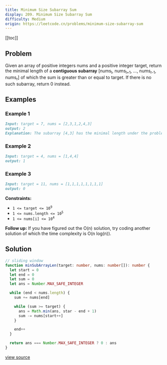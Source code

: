 ```yaml
---
title: Minimum Size Subarray Sum
display: 209. Minimum Size Subarray Sum
difficulty: Medium
origin: https://leetcode.cn/problems/minimum-size-subarray-sum
---
```


[[toc]]

## Problem

Given an array of positive integers nums and a positive integer target, return the minimal length of a **contiguous subarray** [nums<sub>l</sub>, nums<sub>l+1</sub>, ..., nums<sub>r-1</sub>, nums<sub>r</sub>] of which the sum is greater than or equal to target. If there is no such subarray, return 0 instead.

## Examples

### Example 1

```md
Input: target = 7, nums = [2,3,1,2,4,3]
output: 2
Explanation: The subarray [4,3] has the minimal length under the problem constraint.
```

### Example 2

```md
Input: target = 4, nums = [1,4,4]
output: 1
```

### Example 3

```md
Input: target = 11, nums = [1,1,1,1,1,1,1,1]
output: 0
```

**Constraints:**

- <code>1 &lt;= target &lt;= 10<sup>9</sup></code>
- <code>1 &lt;= nums.length &lt;= 10<sup>5</sup></code>
- <code>1 &lt;= nums[i] &lt;= 10<sup>4</sup></code>

**Follow up:** If you have figured out the O(n) solution, try coding another solution of which the time complexity is O(n log(n)).

## Solution

```ts
// sliding window
function minSubArrayLen(target: number, nums: number[]): number {
  let start = 0
  let end = 0
  let sum = 0
  let ans = Number.MAX_SAFE_INTEGER

  while (end < nums.length) {
    sum += nums[end]

    while (sum >= target) {
      ans = Math.min(ans, star - end + 1)
      sum -= nums[start++]
    }

    end++
  }

  return ans === Number.MAX_SAFE_INTEGER ? 0 : ans
}
```

[view source](https://leetcode.cn/problems/minimum-size-subarray-sum)
